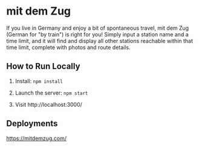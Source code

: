 # mit dem Zug
If you live in Germany and enjoy a bit of spontaneous travel, mit dem Zug (German for "by train") is right for you! Simply input a station name and a time limit, and it will find and display all other stations reachable within that time limit, complete with photos and route details.

## How to Run Locally

1. Install:
```npm install```

2. Launch the server:
```npm start```

3. Visit http://localhost:3000/

## Deployments
https://mitdemzug.com/

